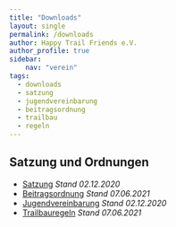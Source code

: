 ```yaml
---
title: "Downloads"
layout: single
permalink: /downloads
author: Happy Trail Friends e.V.
author_profile: true
sidebar:
    nav: "verein"
tags:
  - downloads
  - satzung
  - jugendvereinbarung
  - beitragsordnung
  - trailbau
  - regeln
---
```


## Satzung und Ordnungen
* [Satzung](/assets/documents/Satzung.pdf) *Stand 02.12.2020*
* [Beitragsordnung](/assets/documents/Beitragsordnung.pdf) *Stand 07.06.2021*
* [Jugendvereinbarung](/assets/documents/Jugendvereinbarung.pdf) *Stand 02.12.2020*
* [Trailbauregeln](/assets/documents/Trailbauregeln.pdf) *Stand 07.06.2021*